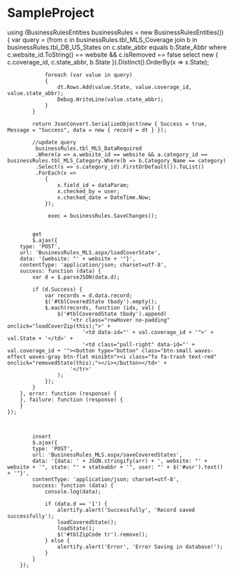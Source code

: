 # SampleProject





using (BusinessRulesEntities businessRules = new BusinessRulesEntities())
            {
                var query = (from c in businessRules.tbl_MLS_Coverage
                        join b in businessRules.tbl_DB_US_States
                        on c.state_abbr equals b.State_Abbr
                        where c.website_id.ToString() == website && c.isRemoved == false
                        select new
                        {
                            c.coverage_id,
                            c.state_abbr,
                            b.State
                        }).Distinct().OrderBy(x => x.State);

                foreach (var value in query)
                {
                    dt.Rows.Add(value.State, value.coverage_id, value.state_abbr);
                    Debug.WriteLine(value.state_abbr);
                }
            }
            
            return JsonConvert.SerializeObject(new { Success = true, Message = "Success", data = new { record = dt } });
            
            //update query
             businessRules.tbl_MLS_DataRequired
             .Where(a => a.website_id == website && a.category_id == businessRules.tbl_MLS_Category.Where(b => b.Category_Name == category)
             .Select(s => s.category_id).FirstOrDefault()).ToList()
             .ForEach(x => 
                {
                    x.field_id = dataParam;
                    x.checked_by = user;
                    x.checked_date = DateTime.Now;
                });
                
                 exec = businessRules.SaveChanges();
                
            
            get
            $.ajax({
        type: 'POST',
        url: 'BusinessRules_MLS.aspx/loadCoverState',
        data: '{website: "' + website + '"}',
        contentType: 'application/json; charset=utf-8',
        success: function (data) {
            var d = $.parseJSON(data.d);

            if (d.Success) {
                var records = d.data.record;
                $('#tblCoveredState tbody').empty();
                $.each(records, function (idx, val) {
                    $('#tblCoveredState tbody').append(
                        '<tr class="rowHover no-padding" onclick="loadCoverZip(this);">' +
                            '<td data-id="' + val.coverage_id + '">' + val.State + '</td>' +
                            '<td class="pull-right" data-id="' + val.coverage_id + '"><button type="button" class="btn-small waves-effect waves-gray btn-flat minibtn"><i class="fa fa-trash text-red" onclick="removedState(this);"></i></button></td>' +
                        '</tr>'
                    );
                });
            }
        }, error: function (response) {
        }, failure: function (response) {
        }
    });
            
            
            
            insert
            $.ajax({
            type: 'POST',
            url: 'BusinessRules_MLS.aspx/saveCoveredStates',
            data: '{data: ' + JSON.stringify(arr) + ', website: "' + website + '", state: "' + stateabbr + '", user: "' + $('#usr').text() + '"}',
            contentType: 'application/json; charset=utf-8',
            success: function (data) {
                console.log(data);

                if (data.d == '1') {
                    alertify.alert('Successfully', 'Record saved successfully');
                    loadCoveredState();
                    loadState();
                    $('#tblZipCode tr').remove();
                } else {
                    alertify.alert('Error', 'Error Saving in database!');
                }
            }
        });
